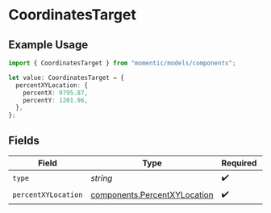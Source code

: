 # CoordinatesTarget

## Example Usage

```typescript
import { CoordinatesTarget } from "momentic/models/components";

let value: CoordinatesTarget = {
  percentXYLocation: {
    percentX: 9795.87,
    percentY: 1201.96,
  },
};
```

## Fields

| Field                                                                        | Type                                                                         | Required                                                                     | Description                                                                  |
| ---------------------------------------------------------------------------- | ---------------------------------------------------------------------------- | ---------------------------------------------------------------------------- | ---------------------------------------------------------------------------- |
| `type`                                                                       | *string*                                                                     | :heavy_check_mark:                                                           | N/A                                                                          |
| `percentXYLocation`                                                          | [components.PercentXYLocation](../../models/components/percentxylocation.md) | :heavy_check_mark:                                                           | N/A                                                                          |